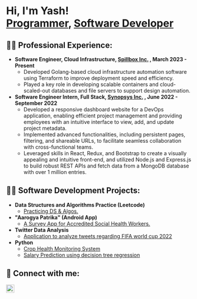 <h1>Hi, I'm Yash! <br/><a href="https://github.com/YashCGandhi/">Programmer</a>, <a href="https://www.linkedin.com/in/yash-chinmay-gandhi/">Software Developer</a> 


<h2>👨‍💻 Professional Experience:</h2>

- <b>Software Engineer, Cloud Infrastructure, <a href="https://spillbox.io/"> Spillbox Inc.</a> , March 2023 - Present </b>
  - Developed Golang-based cloud infrastructure automation software using Terraform to improve deployment speed and efficiency.
  - Played a key role in developing scalable containers and cloud-scaled-out databases and file servers to support design automation.
- <b>Software Engineer Intern, Full Stack, <a href="https://www.synopsys.com/"> Synopsys Inc.</a> , June 2022 - September 2022 </b>
  - Developed a responsive dashboard website for a DevOps application, enabling efficient project management and providing employees with an intuitive interface to view, add, and update project metadata.
  - Implemented advanced functionalities, including persistent pages, filtering, and shareable URLs, to facilitate seamless collaboration with cross-functional teams.
  - Leveraged skills in React, Redux, and Bootstrap to create a visually appealing and intuitive front-end, and utilized Node.js and Express.js to build robust REST APIs and fetch data from a MongoDB database with over 1 million entries.

  
<h2>👨‍💻 Software Development Projects:</h2>

- <b>Data Structures and Algorithms Practice (Leetcode)</b>
  - [Practicing  DS & Algos.](https://github.com/YashCGandhi/InterviewPrep/)
- <b>"Aarogya Patrika" (Android App)</b>
  - [A Survey App for Accredited Social Health Workers.](https://github.com/YashCGandhi/AarogyaPatrika/) 
- <b>Twitter Data Analysis</b>
  - [Application to analyze tweets regarding FIFA world cup 2022](https://github.com/YashCGandhi/TwitterDataAnalysis/) 
- <b>Python</b>
    - [Crop Health Monitoring System](https://github.com/YashCGandhi/Crop-Monitoring-System)
    - [Salary Prediction using decision tree regression](https://github.com/YashCGandhi/Salary-Prediction-using-Decision-Tree-Regression/)
  

<h2> 🤳 Connect with me:</h2>

[<img align="left" alt="JoshMadakor | LinkedIn" width="22px" src="https://cdn.jsdelivr.net/npm/simple-icons@v3/icons/linkedin.svg" />][linkedin]

[linkedin]: https://www.linkedin.com/in/yash-chinmay-gandhi/

<!--
**joshmadakor1/joshmadakor1** is a ✨ _special_ ✨ repository because its `README.md` (this file) appears on your GitHub profile.

Here are some ideas to get you started:

- 🔭 I’m currently working on ...
- 🌱 I’m currently learning ...
- 👯 I’m looking to collaborate on ...
- 🤔 I’m looking for help with ...
- 💬 Ask me about ...
- 📫 How to reach me: ...
- 😄 Pronouns: ...
- ⚡ Fun fact: ...
-->
